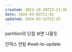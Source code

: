 ```yaml
---
created: 2023-10-30T23:23:36
date: 2024-03-03T11:41
updated: 2024-03-31T22:43
---
```

partition의 단점 보면 나올듯

인덱스 안탐
#wait-to-update 